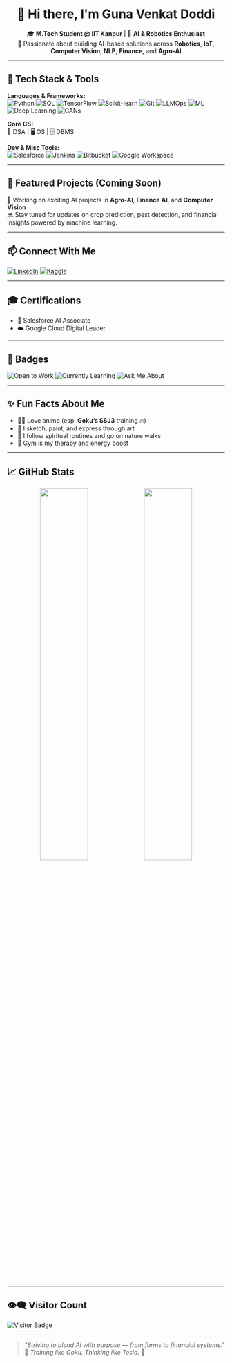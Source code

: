 <h1 align="center">👋 Hi there, I'm Guna Venkat Doddi</h1>

<p align="center">
  🎓 <b>M.Tech Student @ IIT Kanpur</b> | 🌱 <b>AI & Robotics Enthusiast</b><br>
  🔬 Passionate about building AI-based solutions across <b>Robotics</b>, <b>IoT</b>, <b>Computer Vision</b>, <b>NLP</b>, <b>Finance</b>, and <b>Agro-AI</b>
</p>

---

## 🚀 Tech Stack & Tools

**Languages & Frameworks:**  
![Python](https://img.shields.io/badge/Python-3776AB?style=flat&logo=python&logoColor=white)
![SQL](https://img.shields.io/badge/SQL-336791?style=flat&logo=postgresql&logoColor=white)
![TensorFlow](https://img.shields.io/badge/TensorFlow-FF6F00?style=flat&logo=tensorflow&logoColor=white)
![Scikit-learn](https://img.shields.io/badge/Scikit--Learn-F7931E?style=flat&logo=scikit-learn&logoColor=white)
![Git](https://img.shields.io/badge/Git-F05032?style=flat&logo=git&logoColor=white)
![LLMOps](https://img.shields.io/badge/LLMOps-343434?style=flat&logo=OpenAI&logoColor=white)
![ML](https://img.shields.io/badge/Machine%20Learning-00C853?style=flat&logo=Google&logoColor=white)
![Deep Learning](https://img.shields.io/badge/Deep%20Learning-007ACC?style=flat&logo=Keras&logoColor=white)
![GANs](https://img.shields.io/badge/GANs-5A29E4?style=flat&logo=OpenAI&logoColor=white)

**Core CS:**  
🧠 DSA | 🖥️ OS | 🗄️ DBMS

**Dev & Misc Tools:**  
![Salesforce](https://img.shields.io/badge/Salesforce-00A1E0?style=flat&logo=salesforce&logoColor=white)
![Jenkins](https://img.shields.io/badge/Jenkins-D24939?style=flat&logo=jenkins&logoColor=white)
![Bitbucket](https://img.shields.io/badge/Bitbucket-0052CC?style=flat&logo=bitbucket&logoColor=white)
![Google Workspace](https://img.shields.io/badge/Google%20Workspace-4285F4?style=flat&logo=google&logoColor=white)

---

## 🌟 Featured Projects (Coming Soon)

🚧 Working on exciting AI projects in **Agro-AI**, **Finance AI**, and **Computer Vision**  
🔜 Stay tuned for updates on crop prediction, pest detection, and financial insights powered by machine learning.

---

## 📫 Connect With Me

[![LinkedIn](https://img.shields.io/badge/LinkedIn-0077B5?style=flat&logo=linkedin&logoColor=white)](https://www.linkedin.com/in/guna-venkat-doddi/)
[![Kaggle](https://img.shields.io/badge/Kaggle-20BEFF?style=flat&logo=kaggle&logoColor=white)](https://www.kaggle.com/gunavenkatdoddi)

---

## 🎓 Certifications

- 🏅 Salesforce AI Associate  
- ☁️ Google Cloud Digital Leader

---

## 💼 Badges

![Open to Work](https://img.shields.io/badge/Open_to_Work-green?style=flat-square&logo=Handshake)
![Currently Learning](https://img.shields.io/badge/Currently_Learning-LLMOps-blue?style=flat-square&logo=OpenAI)
![Ask Me About](https://img.shields.io/badge/Ask_Me_About-AI,DL,NLP,AgroAI-orange?style=flat-square)

---

## ✨ Fun Facts About Me

- 🧘‍♂️ Love anime (esp. **Goku’s SSJ3** training 🔥)
- 🎨 I sketch, paint, and express through art
- 🌿 I follow spiritual routines and go on nature walks
- 💪 Gym is my therapy and energy boost

---

## 📈 GitHub Stats

<p align="center">
  <img src="https://github-readme-stats.vercel.app/api?username=Guna-Venkat&show_icons=true&theme=tokyonight&hide_title=true" width="47%" />
  <img src="https://github-readme-stats.vercel.app/api/top-langs/?username=Guna-Venkat&layout=compact&theme=tokyonight" width="47%" />
</p>

---

## 👁️‍🗨️ Visitor Count

![Visitor Badge](https://komarev.com/ghpvc/?username=Guna-Venkat&style=flat-square&color=blue)

---

> *"Striving to blend AI with purpose — from farms to financial systems."*  
> 🐉 *Training like Goku. Thinking like Tesla.* 🤖
